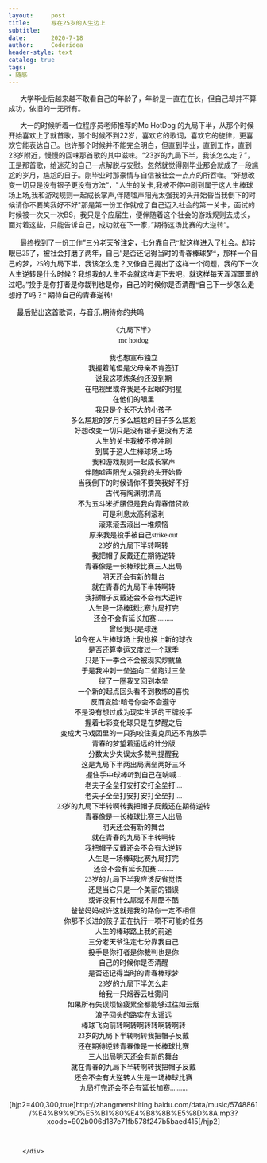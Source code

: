 ```yaml
---
layout:     post
title:      写在25岁的人生边上
subtitle:   
date:       2020-7-18
author:     Coderidea
header-style: text
catalog: true
tags:
- 随感
--- 
```

<div class="postBody">
			<div id="cnblogs_post_body" class="blogpost-body"><p>      大学毕业后越来越不敢看自己的年龄了，年龄是一直在在长，但自己却并不算成功，依旧的一无所有。</p>
<p>      大一的时候听着一位程序员老师推荐的Mc HotDog 的九局下半，从那个时候开始喜欢上了就首歌，那个时候不到22岁，喜欢它的歌词，喜欢它的旋律，更喜欢它能表达自己。也许那个时候并不能完全明白，但直到毕业，直到工作，直到23岁附近，慢慢的回味那首歌的其中滋味。“23岁的九局下半，我该怎么走？”，正是那首歌，给迷茫的自己一点解脱与安慰。忽然就觉得刚毕业那会就成了一段尴尬的岁月，尴尬的日子。刚毕业时那豪情与自信被社会一点点的所吞噬。“好想改变一切只是没有银子更没有方法“，"人生的关卡,我被不停冲刷到属于这人生棒球场上场,我和游戏规则一起成长掌声,伴随嘘声阳光太强我的头开始昏当我倒下的时候请你不要笑我好不好"那是第一份工作就成了自己迈入社会的第一关卡，面试的时候被一次又一次BS，我只是个应届生，便伴随着这个社会的游戏规则去成长，面对着这些，只能告诉自己，成功就在下一家，”期待这场比赛的<span style="color:#000000;text-transform:none;text-indent:0px;letter-spacing:normal;word-spacing:0px;border-collapse:separate;" class="Apple-style-span"><span style="color:#323e32;line-height:21px;font-family:simsun;font-size:14px;" class="Apple-style-span">大逆转</span></span>“。</p>
<p>      最终找到了一份工作<span style="color:#000000;">”<span style="text-transform:none;text-indent:0px;letter-spacing:normal;word-spacing:0px;border-collapse:separate;" class="Apple-style-span"><span style="line-height:21px;font-family:simsun;font-size:14px;" class="Apple-style-span">三分老天爷注定，七分靠自己“就这样进入了社会。却转眼已25了，被社会打磨了两年，自己”<span style="text-transform:none;text-indent:0px;letter-spacing:normal;word-spacing:0px;border-collapse:separate;" class="Apple-style-span"><span style="line-height:21px;font-family:simsun;font-size:14px;" class="Apple-style-span">是否还记得当时的青春棒球梦“，那样一个自己的梦，25的九局下半，我该怎么走？又像自己提出了这样一个问题，我的下一次人生逆转是什么时候？我想我的人生不会就这样走下去吧，就这样每天浑浑噩噩的过吧。”投手是你打者是你裁判也是你，自己的时候你是否清醒“自己下一步怎么走想好了吗？“ 期待自己的青春逆转!</span></span></span></span></span></p>
<p><span style="color:#000000;"><span style="text-transform:none;text-indent:0px;letter-spacing:normal;word-spacing:0px;border-collapse:separate;" class="Apple-style-span"><span style="line-height:21px;font-family:simsun;font-size:14px;" class="Apple-style-span"><span style="text-transform:none;text-indent:0px;letter-spacing:normal;word-spacing:0px;border-collapse:separate;" class="Apple-style-span"><span style="line-height:21px;font-family:simsun;font-size:14px;" class="Apple-style-span">     最后贴出这首歌词，与音乐,期待你的共鸣</span></span></span></span></span></p>
<p style="text-align:center;"><span style="color:#000000;"><span style="text-transform:none;text-indent:0px;letter-spacing:normal;word-spacing:0px;border-collapse:separate;" class="Apple-style-span"><span style="line-height:21px;font-family:simsun;font-size:14px;" class="Apple-style-span"><span style="text-transform:none;text-indent:0px;letter-spacing:normal;word-spacing:0px;border-collapse:separate;" class="Apple-style-span"><span style="line-height:21px;font-family:simsun;font-size:14px;" class="Apple-style-span">《九局下半》<br />mc hotdog</span></span></span></span></span></p>
<p style="text-align:center;"><span style="color:#000000;"><span style="text-transform:none;text-indent:0px;letter-spacing:normal;word-spacing:0px;border-collapse:separate;" class="Apple-style-span"><span style="line-height:21px;font-family:simsun;font-size:14px;" class="Apple-style-span"><span style="text-transform:none;text-indent:0px;letter-spacing:normal;word-spacing:0px;border-collapse:separate;" class="Apple-style-span"><span style="line-height:21px;font-family:simsun;font-size:14px;" class="Apple-style-span">我也想宣布独立<br />我握着笔但是父母亲不肯签订<br />说我这项炼条约还没到期<br />在电视里或许我是不起眼的明星<br />在他们的眼里<br />我只是个长不大的小孩子<br />多么尴尬的岁月多么尴尬的日子多么尴尬<br />好想改变一切只是没有银子更没有方法<br />人生的关卡我被不停冲刷<br />到属于这人生棒球场上场<br />我和游戏规则一起成长掌声<br />伴随嘘声阳光太强我的头开始昏<br />当我倒下的时候请你不要笑我好不好<br />古代有陶渊明清高<br />不为五斗米折腰但是我向青春借贷款<br />可是利息太高利滚利<br />滚来滚去滚出一堆烦恼<br />原来我是投手被自己strike out<br />23岁的九局下半转啊转<br />我把帽子反戴还在期待逆转<br />青春像是一长棒球比赛三人出局<br />明天还会有新的舞台<br />就在青春的九局下半转啊转<br />我把帽子反戴还会不会有大逆转<br />人生是一场棒球比赛九局打完<br />还会不会有延长加赛..........<br />曾经我只是球迷<br />如今在人生棒球场上我也换上新的球衣<br />是否还算幸运又度过一个球季<br />只是下一季会不会被现实炒鱿鱼<br />于是我冲刺一垒盗向二垒跑过三垒<br />绕了一圈我又回到本垒<br />一个新的起点回头看不到教练的喜悦<br />反而变脸:暗号你会不会遵守<br />不是没有想过成为现实生活的王牌投手<br />握着七彩变化球只是在梦醒之后<br />变成大马戏团里的一只狗咬住麦克风还不肯放手<br />青春的梦望着遥远的计分版<br />分数太少失误太多裁判提醒我<br />这是九局下半两出局满垒两好三坏<br />握住手中球棒听到自己在呐喊...<br />老夫子全垒打安打安打全垒打....<br />老夫子全垒打安打安打全垒打....<br />23岁的九局下半转啊转我把帽子反戴还在期待逆转<br />青春像是一长棒球比赛三人出局<br />明天还会有新的舞台<br />就在青春的九局下半转啊转<br />我把帽子反戴还会不会有大逆转<br />人生是一场棒球比赛九局打完<br />还会不会有延长加赛..........<br />23岁的九局下半我应该反省觉悟<br />还是当它只是一个美丽的错误<br />或许没有什么屌或不屌酷不酷<br />爸爸妈妈或许这就是我的路你一定不相信<br />你那不长进的孩子正在执行一项不可能的任务<br />人生的棒球路上我的前途<br />三分老天爷注定七分靠我自己<br />投手是你打者是你裁判也是你<br />自己的时候你是否清醒<br />是否还记得当时的青春棒球梦<br />23岁的九局下半怎么走<br />给我一只烟吞云吐雾间<br />如果所有失误烦恼疲累全都能够过往如云烟<br />浪子回头的路实在太遥远<br />棒球飞向前转啊转啊转转啊转啊转<br />23岁的九局下半转啊转我把帽子反戴<br />还在期待逆转青春像是一长棒球比赛<br />三人出局明天还会有新的舞台<br />就在青春的九局下半转啊转我把帽子反戴<br />还会不会有大逆转人生是一场棒球比赛<br />九局打完还会不会有延长加赛..........</span></span></span></span></span></p>
<p style="text-align:center;"><span style="color:#000000;"><span style="text-transform:none;text-indent:0px;letter-spacing:normal;word-spacing:0px;border-collapse:separate;" class="Apple-style-span"><span style="line-height:21px;font-family:simsun;font-size:14px;" class="Apple-style-span"><span style="text-transform:none;text-indent:0px;letter-spacing:normal;word-spacing:0px;border-collapse:separate;" class="Apple-style-span"><span style="line-height:21px;font-family:simsun;font-size:14px;" class="Apple-style-span"></span></span></span></span></span>[hjp2=400,300,true]http://zhangmenshiting.baidu.com/data/music/5748861/%E4%B9%9D%E5%B1%80%E4%B8%8B%E5%8D%8A.mp3?xcode=902b006d187e71fb578f247b5baed415[/hjp2]</p>
<p style="text-align:center;"> </p>


<p></p></div><div id="MySignature"></div>
<div class="clear"></div>
<div id="blog_post_info_block">
<div id="BlogPostCategory"></div>
<div id="EntryTag"></div>
<div id="blog_post_info">
</div>
<div class="clear"></div>
<div id="post_next_prev"></div>
</div>


		</div>